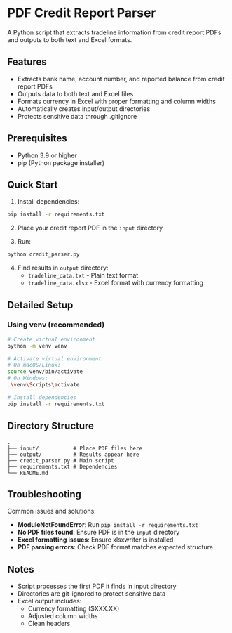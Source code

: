 # PDF Credit Report Parser

A Python script that extracts tradeline information from credit report PDFs and outputs to both text and Excel formats.

## Features

- Extracts bank name, account number, and reported balance from credit report PDFs
- Outputs data to both text and Excel files
- Formats currency in Excel with proper formatting and column widths
- Automatically creates input/output directories
- Protects sensitive data through .gitignore

## Prerequisites

- Python 3.9 or higher
- pip (Python package installer)

## Quick Start

1. Install dependencies:
```bash
pip install -r requirements.txt
```

2. Place your credit report PDF in the `input` directory

3. Run:
```bash
python credit_parser.py
```

4. Find results in `output` directory:
   - `tradeline_data.txt` - Plain text format
   - `tradeline_data.xlsx` - Excel format with currency formatting

## Detailed Setup

### Using venv (recommended)

```bash
# Create virtual environment
python -m venv venv

# Activate virtual environment
# On macOS/Linux:
source venv/bin/activate
# On Windows:
.\venv\Scripts\activate

# Install dependencies
pip install -r requirements.txt
```

## Directory Structure

```
.
├── input/           # Place PDF files here
├── output/          # Results appear here
├── credit_parser.py # Main script
├── requirements.txt # Dependencies
└── README.md
```

## Troubleshooting

Common issues and solutions:

- **ModuleNotFoundError**: Run `pip install -r requirements.txt`
- **No PDF files found**: Ensure PDF is in the `input` directory
- **Excel formatting issues**: Ensure xlsxwriter is installed
- **PDF parsing errors**: Check PDF format matches expected structure

## Notes

- Script processes the first PDF it finds in input directory
- Directories are git-ignored to protect sensitive data
- Excel output includes:
  - Currency formatting ($XXX.XX)
  - Adjusted column widths
  - Clean headers
